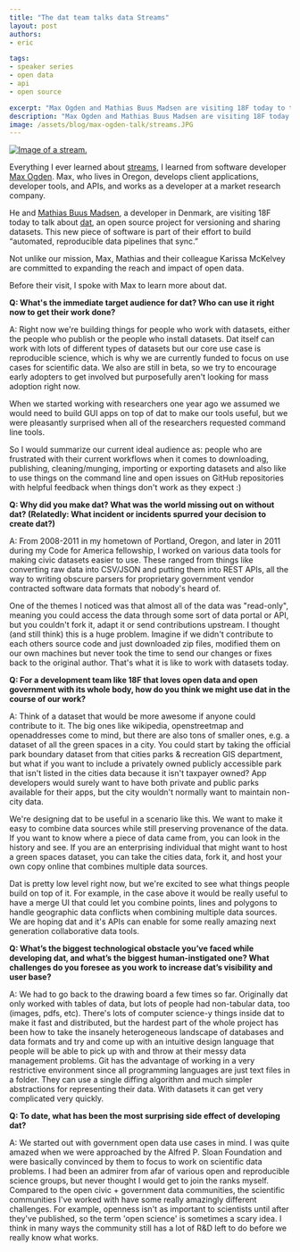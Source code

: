 ```yaml
---
title: "The dat team talks data Streams"
layout: post
authors:
- eric

tags:
- speaker series
- open data
- api
- open source

excerpt: "Max Ogden and Mathias Buus Madsen are visiting 18F today to talk about dat, an open source project for versioning and sharing datasets. This new piece of software is part of their effort to build “automated, reproducible data pipelines that sync."
description: "Max Ogden and Mathias Buus Madsen are visiting 18F today to talk about dat, an open source project for versioning and sharing datasets. This new piece of software is part of their effort to build “automated, reproducible data pipelines that sync."
image: /assets/blog/max-ogden-talk/streams.JPG
---
```

[![Image of a stream.]({{site.baseurl}}/assets/blog/max-ogden-talk/streams.JPG)](https://commons.wikimedia.org/wiki/File:Small_streams.JPG)

Everything I ever learned about [streams](http://ejohn.org/blog/node-js-stream-playground/), I learned from software developer [Max Ogden](https://twitter.com/maxogden). Max, who lives in Oregon, develops client applications, developer tools, and APIs, and works as a developer at a market research company.

He and [Mathias Buus Madsen](https://twitter.com/mafintosh), a developer in Denmark, are visiting 18F today to talk about [dat](http://dat-data.com/), an open source project for versioning and sharing datasets. This new piece of software is part of their effort to build “automated, reproducible data pipelines that sync.”

Not unlike our mission, Max, Mathias and their colleague Karissa McKelvey are committed to expanding the reach and impact of open data.

Before their visit, I spoke with Max to learn more about dat.

**Q: What's the immediate target audience for dat? Who can use it right now to get their work done?**

A: Right now we're building things for people who work with datasets, either the people who publish or the people who install datasets. Dat itself can work with lots of different types of datasets but our core use case is reproducible science, which is why we are currently funded to focus on use cases for scientific data. We also are still in beta, so we try to encourage early adopters to get involved but purposefully aren't looking for mass adoption right now.

When we started working with researchers one year ago we assumed we would need to build GUI apps on top of dat to make our tools useful, but we were pleasantly surprised when all of the researchers requested command line tools.

So I would summarize our current ideal audience as: people who are frustrated with their current workflows when it comes to downloading, publishing, cleaning/munging, importing or exporting datasets and also like to use things on the command line and open issues on GitHub repositories with helpful feedback when things don't work as they expect :)

**Q: Why did you make dat? What was the world missing out on without dat? (Relatedly: What incident or incidents spurred your decision to create dat?)**

A: From 2008-2011 in my hometown of Portland, Oregon, and later in 2011 during my Code for America fellowship, I worked on various data tools for making civic datasets easier to use. These ranged from things like converting raw data into CSV/JSON and putting them into REST APIs, all the way to writing obscure parsers for proprietary government vendor contracted software data formats that nobody's heard of.

One of the themes I noticed was that almost all of the data was "read-only", meaning you could access the data through some sort of data portal or API, but you couldn't fork it, adapt it or send contributions upstream. I thought (and still think) this is a huge problem. Imagine if we didn't contribute to each others source code and just downloaded zip files, modified them on our own machines but never took the time to send our changes or fixes back to the original author. That's what it is like to work with datasets today.

**Q: For a development team like 18F that loves open data and open government with its whole body, how do you think we might use dat in the course of our work?**

A: Think of a dataset that would be more awesome if anyone could contribute to it. The big ones like wikipedia, openstreetmap and openaddresses come to mind, but there are also tons of smaller ones, e.g. a dataset of all the green spaces in a city. You could start by taking the official park boundary dataset from that cities parks & recreation GIS department, but what if you want to include a privately owned publicly accessible park that isn't listed in the cities data because it isn't taxpayer owned? App developers would surely want to have both private and public parks available for their apps, but the city wouldn't normally want to maintain non-city data.

We're designing dat to be useful in a scenario like this. We want to make it easy to combine data sources while still preserving provenance of the data. If you want to know where a piece of data came from, you can look in the history and see. If you are an enterprising individual that might want to host a green spaces dataset, you can take the cities data, fork it, and host your own copy online that combines multiple data sources.

Dat is pretty low level right now, but we're excited to see what things people build on top of it. For example, in the case above it would be really useful to have a merge UI that could let you combine points, lines and polygons to handle geographic data conflicts when combining multiple data sources. We are hoping dat and it's APIs can enable for some really amazing next generation collaborative data tools.

**Q: What’s the biggest technological obstacle you’ve faced while developing dat, and what’s the biggest human-instigated one? What challenges do you foresee as you work to increase dat’s visibility and user base?**

A: We had to go back to the drawing board a few times so far. Originally dat only worked with tables of data, but lots of people had non-tabular data, too (images, pdfs, etc). There's lots of computer science-y things inside dat to make it fast and distributed, but the hardest part of the whole project has been how to take the insanely heterogeneous landscape of databases and data formats and try and come up with an intuitive design language that people will be able to pick up with and throw at their messy data management problems. Git has the advantage of working in a very restrictive environment since all programming languages are just text files in a folder. They can use a single diffing algorithm and much simpler abstractions for representing their data. With datasets it can get very complicated very quickly.

**Q: To date, what has been the most surprising side effect of developing dat?**

A: We started out with government open data use cases in mind. I was quite amazed when we were approached by the Alfred P. Sloan Foundation and were basically convinced by them to focus to work on scientific data problems. I had been an admirer from afar of various open and reproducible science groups, but never thought I would get to join the ranks myself. Compared to the open civic + government data communities, the scientific communities I've worked with have some really amazingly different challenges. For example, openness isn't as important to scientists until after they've published, so the term 'open science' is sometimes a scary idea. I think in many ways the community still has a lot of R&D left to do before we really know what works.
